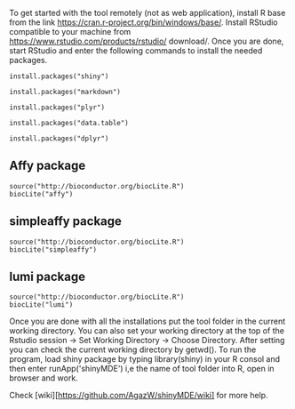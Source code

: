  
To get started with the tool remotely (not as web application), install R base from the link https://cran.r-project.org/bin/windows/base/. Install RStudio compatible to your machine from https://www.rstudio.com/products/rstudio/ download/. Once you are done, start RStudio and enter the following commands to install the needed packages.

    install.packages("shiny")

    install.packages("markdown")

    install.packages("plyr")

    install.packages("data.table")

    install.packages("dplyr")

## Affy package
    source("http://bioconductor.org/biocLite.R")
    biocLite("affy")

## simpleaffy package
    source("http://bioconductor.org/biocLite.R")
    biocLite("simpleaffy")

## lumi package
    source("http://bioconductor.org/biocLite.R")
    biocLite("lumi")
 
Once you are done with all the installations put the tool folder in the current working directory. You can also set your working directory at the top of the Rstudio session -> Set Working Directory -> Choose Directory. After setting you can check the current working directory by getwd(). To run the program, load shiny package by typing  library(shiny) in your R consol and then enter runApp('shinyMDE') i,e the name of tool folder into R, open in browser and work.

Check [wiki][https://github.com/AgazW/shinyMDE/wiki] for more help.
